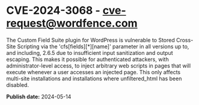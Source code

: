 # CVE-2024-3068 - cve-request@wordfence.com

The Custom Field Suite plugin for WordPress is vulnerable to Stored Cross-Site Scripting via the 'cfs[fields][*][name]' parameter in all versions up to, and including, 2.6.5 due to insufficient input sanitization and output escaping. This makes it possible for authenticated attackers, with administrator-level access, to inject arbitrary web scripts in pages that will execute whenever a user accesses an injected page. This only affects multi-site installations and installations where unfiltered_html has been disabled.

**Publish date:** 2024-05-14
